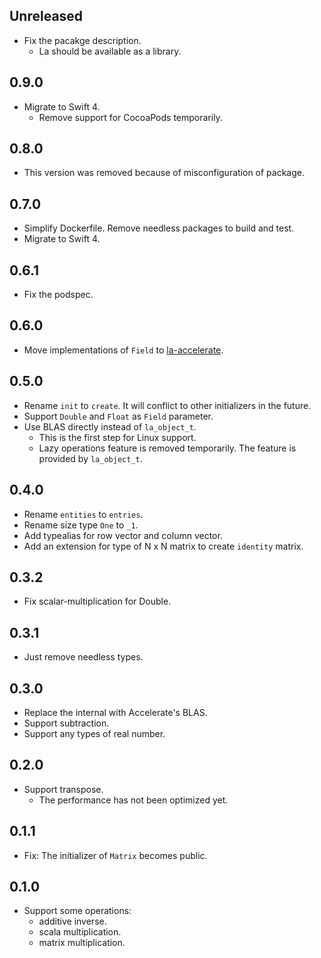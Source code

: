 ## Unreleased

- Fix the pacakge description.
    - La should be available as a library.


## 0.9.0

- Migrate to Swift 4.
    - Remove support for CocoaPods temporarily.


## 0.8.0

- This version was removed because of misconfiguration of package.


## 0.7.0

- Simplify Dockerfile. Remove needless packages to build and test.
- Migrate to Swift 4.


## 0.6.1

- Fix the podspec.


## 0.6.0

- Move implementations of `Field` to [la-accelerate][github-la-accelerate].

[github-la-accelerate]: https://github.com/mitsuse/la-accelerate


## 0.5.0

- Rename `init` to `create`. It will conflict to other initializers in the future.
- Support `Double` and `Float` as `Field` parameter.
- Use BLAS directly instead of `la_object_t`.
    - This is the first step for Linux support.
    - Lazy operations feature is removed temporarily. The feature is provided by `la_object_t`.


## 0.4.0

- Rename `entities` to `entries`.
- Rename size type `One` to `_1`.
- Add typealias for row vector and column vector.
- Add an extension for type of N x N matrix to create `identity` matrix.


## 0.3.2

- Fix scalar-multiplication for Double.


## 0.3.1

- Just remove needless types.


## 0.3.0

- Replace the internal with Accelerate's BLAS.
- Support subtraction.
- Support any types of real number.


## 0.2.0

- Support transpose.
    - The performance has not been optimized yet.


## 0.1.1

- Fix: The initializer of `Matrix` becomes public.


## 0.1.0

- Support some operations:
    - additive inverse.
    - scala multiplication.
    - matrix multiplication.
